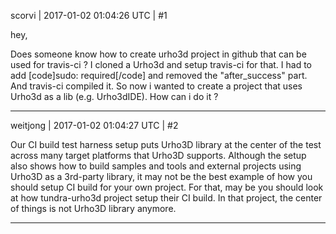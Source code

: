 scorvi | 2017-01-02 01:04:26 UTC | #1

hey,

Does someone know how to create urho3d project in github that can be used for travis-ci ? 
I cloned a Urho3d and setup travis-ci for that. I had to add [code]sudo: required[/code] and removed the "after_success" part.  And travis-ci compiled it. 
So now i wanted to create a project that uses Urho3d as a lib (e.g. Urho3dIDE). How can i do it ?

-------------------------

weitjong | 2017-01-02 01:04:27 UTC | #2

Our CI build test harness setup puts Urho3D library at the center of the test across many target platforms that Urho3D supports. Although the setup also shows how to build samples and tools and external projects using Urho3D as a 3rd-party library, it may not be the best example of how you should setup CI build for your own project. For that, may be you should look at how tundra-urho3d project setup their CI build. In that project, the center of things is not Urho3D library anymore.

-------------------------

